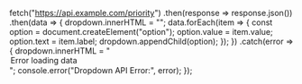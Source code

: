 fetch("https://api.example.com/priority")
        .then(response => response.json())
        .then(data => {
          dropdown.innerHTML = "";
          data.forEach(item => {
            const option = document.createElement("option");
            option.value = item.value;
            option.text = item.label;
            dropdown.appendChild(option);
          });
        })
        .catch(error => {
          dropdown.innerHTML = "<option>Error loading data</option>";
          console.error("Dropdown API Error:", error);
        });
